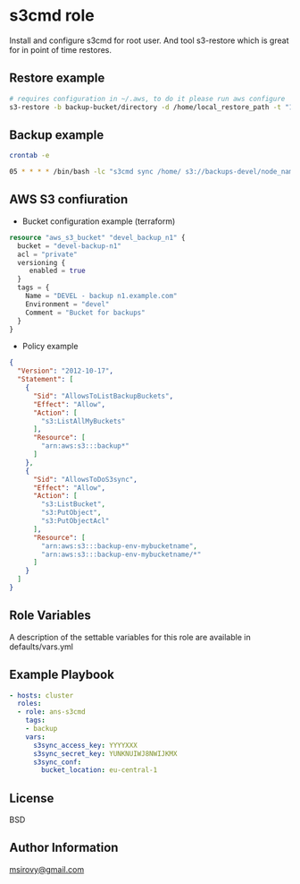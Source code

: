s3cmd role
==========

Install and configure s3cmd for root user. And tool s3-restore which is great for in point of time restores. 


Restore example
---------------

```bash
# requires configuration in ~/.aws, to do it please run aws configure
s3-restore -b backup-bucket/directory -d /home/local_restore_path -t "11-21-2018 14:06:00 +1"
```

Backup example
--------------

```bash
crontab -e

05 * * * * /bin/bash -lc "s3cmd sync /home/ s3://backups-devel/node_name/home/" 2>&1

```


AWS S3 confiuration
-------------------

 * Bucket configuration example (terraform)
 ```terraform
resource "aws_s3_bucket" "devel_backup_n1" { 
   bucket = "devel-backup-n1"
   acl = "private"
   versioning { 
      enabled = true
   } 
   tags = {
     Name = "DEVEL - backup n1.example.com"
     Environment = "devel"
     Comment = "Bucket for backups"
   }
}
 ```

 * Policy example 
```json
{
  "Version": "2012-10-17",
  "Statement": [
    {
      "Sid": "AllowsToListBackupBuckets",
      "Effect": "Allow",
      "Action": [
        "s3:ListAllMyBuckets"
      ],
      "Resource": [
        "arn:aws:s3:::backup*"
      ]
    },
    {
      "Sid": "AllowsToDoS3sync",
      "Effect": "Allow",
      "Action": [
        "s3:ListBucket",
        "s3:PutObject",
        "s3:PutObjectAcl"
      ],
      "Resource": [
        "arn:aws:s3:::backup-env-mybucketname",
        "arn:aws:s3:::backup-env-mybucketname/*"
      ]
    }
  ]
}

```



Role Variables
--------------

A description of the settable variables for this role are available in defaults/vars.yml


Example Playbook
----------------

```yaml
- hosts: cluster
  roles:
  - role: ans-s3cmd
    tags:
    - backup
    vars:
      s3sync_access_key: YYYYXXX
      s3sync_secret_key: YUNKNUIWJ8NWIJKMX
      s3sync_conf:
        bucket_location: eu-central-1
```

License
-------

BSD

Author Information
------------------
msirovy@gmail.com

